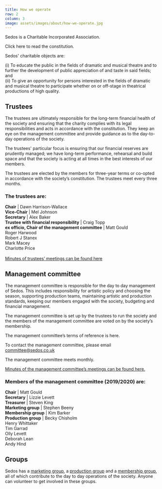 ```yaml
---
title: How we operate
row: 2
column: 3
image: assets/images/about/how-we-operate.jpg
---
```

Sedos is a Charitable Incorporated Association.

Click here to read the constitution.

Sedos' charitable objects are:

(i) To educate the public in the fields of dramatic and musical theatre and to further the development of public appreciation of and taste in said fields; and\
(ii) To give an opportunity for persons interested in the fields of dramatic and musical theatre to participate whether on or off-stage in theatrical productions of high quality.

## Trustees

The trustees are ultimately responsible for the long-term financial health of the society and ensuring that the charity complies with its legal responsibilities and acts in accordance with the constitution. They keep an eye on the management committee and provide guidance as to the day-to-day operations of the society. 

The trustees' particular focus is ensuring that our financial reserves are prudently managed; we have long-term performance, rehearsal and build space and that the society is acting at all times in the best interests of our members. 

The trustees are elected by the members for three-year terms or co-opted in accordance with the society’s constitution. The trustees meet every three months.

### The trustees are:

**Chair** | Dawn Harrison-Wallace\
**Vice-Chair** | Mel Johnson\
**Secretary** | Alex Baker\
**Trustee with financial responsibility** | Craig Topp\
**ex officio, Chair of the management committee** | Matt Gould\
Roger Harwood\
Robert J Stanex\
Mark Macey\
Charlotte Price\
\
[Minutes of trustees’ meetings can be found here](https://www.dropbox.com/sh/pz59ex3iwl1dvtu/AABG_C87fxRnti2LwMAJe_gga?dl=0)

## Management committee

The management committee is responsible for the day to day management of Sedos. This includes responsibility for artistic policy and choosing the season, supporting production teams, maintaining artistic and production standards, keeping our members engaged with the society, budgeting and financial management.

The management committee is set up by the trustees to run the society and the members of the management committee are voted on by the society’s membership.

The management committee’s terms of reference is here.

To contact the management committee, please email [committee@sedos.co.uk](mailto:committee@sedos.co.uk)

The management committee meets monthly.

[Minutes of the management committee’s meetings can be found here.](https://www.dropbox.com/sh/4k5xzud0xtt4nkv/AABLzsgMFefnoHVIol9sXx74a?dl=0)

### Members of the management committee (2019/2020) are:

**Chair** | Matt Gould \
**Secretary** | Lizzie Levett \
**Treasurer** | Steven King\
**Marketing group** | Stephen Beeny \
**Membership group** | Kim Barker \
**Production group** | Becky Chisholm\
Henry Whittaker\
Tim Garrad\
Olly Levett \
Deborah Lean\
Andy Hind

## Groups

Sedos has a [marketing group](https://sedos.l3v5y.co.uk/groups/marketing), a [production group](https://sedos.l3v5y.co.uk/groups/production) and a [membership group](https://sedos.l3v5y.co.uk/groups/membership), all of which contribute to the day to day operations of the society. Anyone can volunteer to get involved in these groups.